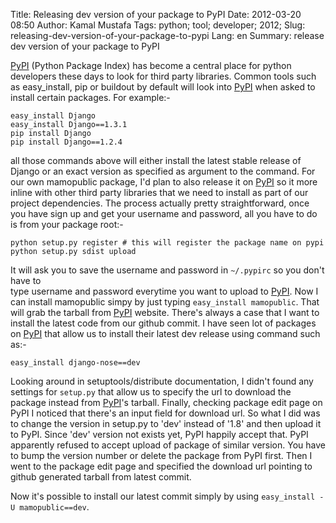 Title: Releasing dev version of your package to PyPI
Date: 2012-03-20 08:50
Author: Kamal Mustafa
Tags:  python; tool; developer; 2012;
Slug: releasing-dev-version-of-your-package-to-pypi
Lang: en
Summary: release dev version of your package to PyPI

[PyPI](http://pypi.python.org/pypi) (Python Package Index) has become a
central place for python developers these days to look for third party
libraries. Common tools such as easy\_install, pip or buildout by
default will look into [PyPI](http://pypi.python.org/pypi) when asked to
install certain packages. For example:-

    easy_install Django
    easy_install Django==1.3.1
    pip install Django
    pip install Django==1.2.4

all those commands above will either install the latest stable release
of Django or an exact version as specified as argument to the command.
For our own mamopublic
package, I'd plan to also release it on
[PyPI](http://pypi.python.org/pypi) so it more inline with other third
party libraries that we need to install as part of our project
dependencies. The process actually pretty straightforward, once you have
sign up and get your username and password, all you have to do is from
your package root:-

    python setup.py register # this will register the package name on pypi
    python setup.py sdist upload

It will ask you to save the username and password in `~/.pypirc` so you
don't have to  
type username and password everytime you want to upload to
[PyPI](http://pypi.python.org/pypi). Now I can install
mamopublic simpy by just
typing `easy_install mamopublic`. That will grab the tarball from
[PyPI](http://pypi.python.org/pypi) website. There's always a case that
I want to install the latest code from our github commit. I have seen
lot of packages on [PyPI](http://pypi.python.org/pypi) that allow us to
install their latest dev release using command such as:-

    easy_install django-nose==dev

Looking around in setuptools/distribute documentation, I didn't found
any settings for `setup.py` that allow us to specify the url to download
the package instead from [PyPI](http://pypi.python.org/pypi)'s tarball.
Finally, checking package edit page on PyPI I noticed that there's an
input field for download url. So what I did was to change the version in
setup.py to 'dev' instead of '1.8' and then upload it to PyPI. Since
'dev' version not exists yet, PyPI happily accept that. PyPI apparently
refused to accept upload of package of similar version. You have to bump
the version number or delete the package from PyPI first. Then I went to
the package edit page and specified the download url pointing to github
generated tarball from latest commit.

Now it's possible to install our latest commit simply by using
`easy_install -U mamopublic==dev`.

